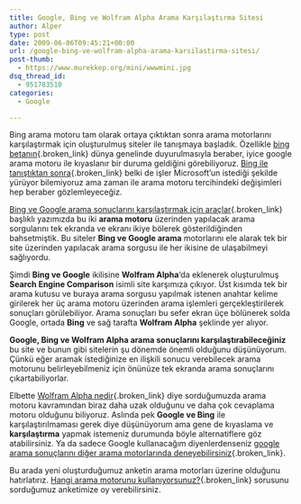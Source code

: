 ```yaml
---
title: Google, Bing ve Wolfram Alpha Arama Karşılaştırma Sitesi
author: Alper
type: post
date: 2009-06-06T09:45:21+00:00
url: /google-bing-ve-wolfram-alpha-arama-karsilastirma-sitesi/
post-thumb:
  - https://www.murekkep.org/mini/wwwmini.jpg
dsq_thread_id:
  - 951783510
categories:
  - Google

---
```

Bing arama motoru tam olarak ortaya çıktıktan sonra arama motorlarını karşılaştırmak için oluşturulmuş siteler ile tanışmaya başladık. Özellikle [bing betanın][1]{.broken_link} dünya genelinde duyurulmasıyla beraber, iyice google arama motoru ile kıyaslanır bir duruma geldiğini görebiliyoruz. [Bing ile tanıştıktan sonra][2]{.broken_link} belki de işler Microsoft&#8217;un istediği şekilde yürüyor bilemiyoruz ama zaman ile arama motoru tercihindeki değişimleri hep beraber gözlemleyeceğiz. 

[Bing ve Google arama sonuçlarını karşılaştırmak için araçlar][3]{.broken_link} başlıklı yazımızda bu iki **arama motoru** üzerinden yapılacak arama sorgularını tek ekranda ve ekranı ikiye bölerek gösterildiğinden bahsetmiştik. Bu siteler **Bing ve Google arama** motorlarını ele alarak tek bir site üzerinden yapılacak arama sorgusu ile her ikisine de ulaşabilmeyi sağlıyordu. 

Şimdi **Bing ve Google** ikilisine **Wolfram Alpha**&#8216;da eklenerek oluşturulmuş **Search Engine Comparison** isimli site karşımıza çıkıyor. Üst kısımda tek bir arama kutusu ve buraya arama sorgusu yapılmak istenen anahtar kelime girilerek her üç arama motoru üzerinden arama işlemleri gerçekleştirilerek sonuçları görülebiliyor. Arama sonuçları bu sefer ekran üçe bölünerek solda Google, ortada **Bing** ve sağ tarafta **Wolfram Alpha** şeklinde yer alıyor. 

**Google, Bing ve Wolfram Alpha arama sonuçlarını karşılaştırabileceğiniz** bu site ve bunun gibi sitelerin şu dönemde önemli olduğunu düşünüyorum. Çünkü eğer aramak istediğinize en ilişkili sonucu verebilecek arama motorunu belirleyebilmeniz için önünüze tek ekranda arama sonuçlarını çıkartabiliyorlar. 

Elbette [Wolfram Alpha nedir][4]{.broken_link} diye sorduğumuzda arama motoru kavramından biraz daha uzak olduğunu ve daha çok cevaplama motoru olduğunu biliyoruz. Aslında pek **Google ve Bing** ile karşılaştırılmaması gerek diye düşünüyorum ama gene de kıyaslama ve **karşılaştırma** yapmak istemeniz durumunda böyle alternatiflere göz atabilirsiniz. Ya da sadece Google kullanacağım diyenlerdenseniz [google arama sonuçlarını diğer arama motorlarında deneyebilirsiniz][5]{.broken_link}. 

Bu arada yeni oluşturduğumuz anketin arama motorları üzerine olduğunu hatırlatırız. [Hangi arama motorunu kullanıyorsunuz?][6]{.broken_link} sorusunu sorduğumuz anketimize oy verebilirsiniz.

 [1]: https://www.murekkep.org/microsoftun-yeni-arama-motoru-bing-beta-olarak-yayinda-3259
 [2]: https://www.murekkep.org/microsoftun-yeni-arama-motoru-bing-ile-tanisalim-2898
 [3]: https://www.murekkep.org/bing-ve-google-arama-sonuclarini-karsilastirmak-icin-araclar-3296
 [4]: https://www.murekkep.org/wolfram-alpha-arama-motoru-nedir-2815
 [5]: https://www.murekkep.org/google-arama-sonuclarini-bir-de-diger-arama-motorlarinda-deneyin-1766
 [6]: https://www.murekkep.org/hangi-arama-motorunu-kullaniyorsunuz-google-bing-yahoo-3312